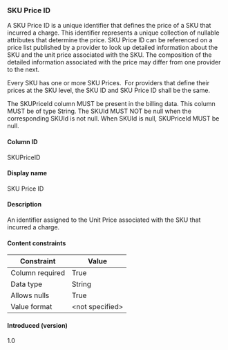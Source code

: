 ### SKU Price ID

A SKU Price ID is a unique identifier that defines the price of a SKU that incurred a charge. This identifier represents a unique collection of nullable attributes that determine the price. SKU Price ID can be referenced on a price list published by a provider to look up detailed information about the SKU and the unit price associated with the SKU. The composition of the detailed information associated with the price may differ from one provider to the next.

Every SKU has one or more SKU Prices.  For providers that define their prices at the SKU level, the SKU ID and SKU Price ID shall be the same.

The SKUPriceId column MUST be present in the billing data. This column MUST be of type String. The SKUId MUST NOT be null when the corresponding SKUId is not null. When SKUId is null, SKUPriceId MUST be null.

#### Column ID

SKUPriceID


#### Display name

SKU Price ID


#### Description

An identifier assigned to the Unit Price associated with the SKU that incurred a charge.


#### Content constraints

|  Constraint      |  Value         |
| -------------------- | ------------------ |
|  Column required |  True          |
|  Data type       |  String        |
|  Allows nulls    |  True          |
|  Value format    |  \<not specified\> |


#### Introduced (version)

1.0
